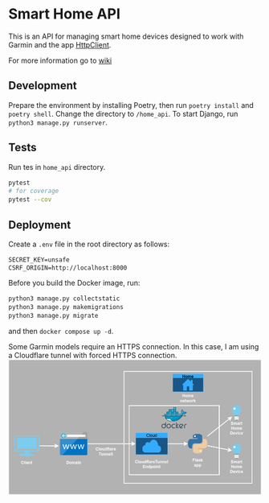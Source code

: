 # Smart Home API
This is an API for managing smart home devices designed to work with Garmin and the app [HttpClient](https://apps.garmin.com/apps/da241207-e929-4cdf-9662-11ab17ffd70d).

For more information go to [wiki](https://github.com/mateuszbaranczyk/smart-home-api/wiki)

## Development
Prepare the environment by installing Poetry, then run `poetry install` and `poetry shell`. Change the directory to `/home_api`. To start Django, run `python3 manage.py runserver`.

## Tests
Run tes in `home_api` directory.
```bash
pytest
# for coverage
pytest --cov
```

## Deployment
Create a `.env` file in the root directory as follows:
```
SECRET_KEY=unsafe
CSRF_ORIGIN=http://localhost:8000
```
Before you build the Docker image, run:
```bash
python3 manage.py collectstatic
python3 manage.py makemigrations
python3 manage.py migrate
```
and then `docker compose up -d`.

Some Garmin models require an HTTPS connection. In this case, I am using a Cloudflare tunnel with forced HTTPS connection.
![Diagram](gl.drawio.png)
